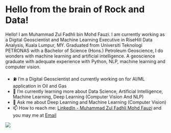 # Hello from the brain of Rock and Data!

Hello! 
I am Muhammad Zul Fadhli bin Mohd Fauzi. I am currently working as a Digital Geoscientist and Machine Learning Executive in RiseHill Data Analysis, Kuala Lumpur, MY. Graduated from Universiti Teknologi PETRONAS with a Bachelor of Science (Hons.) Petroleum Geoscience, I do wonders with machine learning and artificial intelligence. A geoscience graduate with adequate experience with Python, NLP, machine learning and computer vision.


- ⛽ I’m a Digital Geoscientist and currently working on for AI/ML application in Oil and Gas
- 🌱 I’m currently learning more about Data Science, Artificial Intelligence, Machine Learning, Deep Learning (Computer Vision And NLP)
- 💬 Ask me about Deep Learning and Machine Learning (Computer Vision)
- 📫 How to reach me: [LinkedIn - Muhammad Zul Fadhli Mohd Fauzi](https://www.linkedin.com/in/zulfadhlifauzi/) and you may me at [Email](zfadhli98@gmail.com)


<div id="over" style="position:absolute; width:200%; height:100%">
<img src = "https://github-readme-stats.vercel.app/api?username=JowlFadhli&&show_icons=true&title_color=ffffff&icon_color=ffdb58&text_color=daf7dc&bg_color=151515">
</div>

